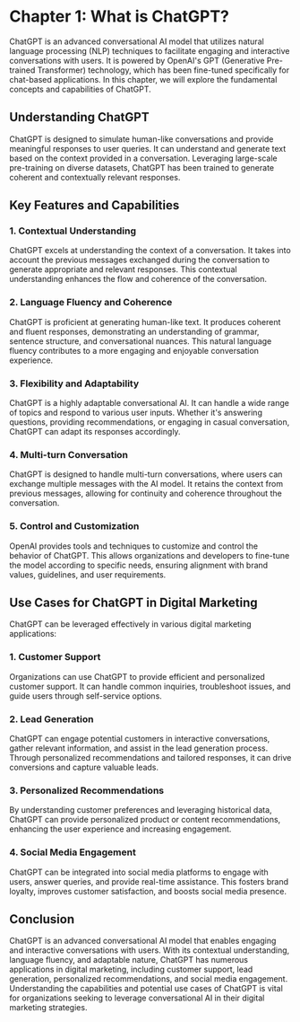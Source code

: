 Chapter 1: What is ChatGPT?
===========================

ChatGPT is an advanced conversational AI model that utilizes natural language processing (NLP) techniques to facilitate engaging and interactive conversations with users. It is powered by OpenAI's GPT (Generative Pre-trained Transformer) technology, which has been fine-tuned specifically for chat-based applications. In this chapter, we will explore the fundamental concepts and capabilities of ChatGPT.

Understanding ChatGPT
---------------------

ChatGPT is designed to simulate human-like conversations and provide meaningful responses to user queries. It can understand and generate text based on the context provided in a conversation. Leveraging large-scale pre-training on diverse datasets, ChatGPT has been trained to generate coherent and contextually relevant responses.

Key Features and Capabilities
-----------------------------

### 1. Contextual Understanding

ChatGPT excels at understanding the context of a conversation. It takes into account the previous messages exchanged during the conversation to generate appropriate and relevant responses. This contextual understanding enhances the flow and coherence of the conversation.

### 2. Language Fluency and Coherence

ChatGPT is proficient at generating human-like text. It produces coherent and fluent responses, demonstrating an understanding of grammar, sentence structure, and conversational nuances. This natural language fluency contributes to a more engaging and enjoyable conversation experience.

### 3. Flexibility and Adaptability

ChatGPT is a highly adaptable conversational AI. It can handle a wide range of topics and respond to various user inputs. Whether it's answering questions, providing recommendations, or engaging in casual conversation, ChatGPT can adapt its responses accordingly.

### 4. Multi-turn Conversation

ChatGPT is designed to handle multi-turn conversations, where users can exchange multiple messages with the AI model. It retains the context from previous messages, allowing for continuity and coherence throughout the conversation.

### 5. Control and Customization

OpenAI provides tools and techniques to customize and control the behavior of ChatGPT. This allows organizations and developers to fine-tune the model according to specific needs, ensuring alignment with brand values, guidelines, and user requirements.

Use Cases for ChatGPT in Digital Marketing
------------------------------------------

ChatGPT can be leveraged effectively in various digital marketing applications:

### 1. Customer Support

Organizations can use ChatGPT to provide efficient and personalized customer support. It can handle common inquiries, troubleshoot issues, and guide users through self-service options.

### 2. Lead Generation

ChatGPT can engage potential customers in interactive conversations, gather relevant information, and assist in the lead generation process. Through personalized recommendations and tailored responses, it can drive conversions and capture valuable leads.

### 3. Personalized Recommendations

By understanding customer preferences and leveraging historical data, ChatGPT can provide personalized product or content recommendations, enhancing the user experience and increasing engagement.

### 4. Social Media Engagement

ChatGPT can be integrated into social media platforms to engage with users, answer queries, and provide real-time assistance. This fosters brand loyalty, improves customer satisfaction, and boosts social media presence.

Conclusion
----------

ChatGPT is an advanced conversational AI model that enables engaging and interactive conversations with users. With its contextual understanding, language fluency, and adaptable nature, ChatGPT has numerous applications in digital marketing, including customer support, lead generation, personalized recommendations, and social media engagement. Understanding the capabilities and potential use cases of ChatGPT is vital for organizations seeking to leverage conversational AI in their digital marketing strategies.
